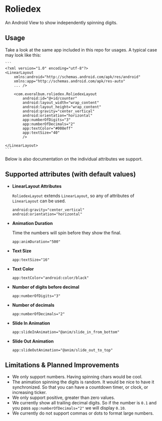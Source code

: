 # Roliedex

An Android View to show independently spinning digits.

## Usage

Take a look at the same app included in this repo for usages. A typical case may look like this:

    ```
    <?xml version="1.0" encoding="utf-8"?>
    <LinearLayout
        xmlns:android="http://schemas.android.com/apk/res/android"
        xmlns:app="http://schemas.android.com/apk/res-auto"
        ... />
        
        <com.everalbum.roliedex.RoliedexLayout
            android:id="@+id/counter"
            android:layout_width="wrap_content"
            android:layout_height="wrap_content"
            android:gravity="center_vertical"
            android:orientation="horizontal"
            app:numberOfDigits="3"
            app:numberOfDecimals="2"
            app:textColor="#008eff"
            app:textSize="40"
            />
            
    </LinearLayout>
    ```

Below is also documentation on the individual attributes we support.

## Supported attributes (with default values)

 - **LinearLayout Attributes**
 
    ```RoliedexLayout``` extends ```LinearLayout```, so any of attributes of ```LinearLayout``` can be used.
    
    ```
    android:gravity="center_vertical"
    android:orientation="horizontal"
    ```

 - **Animation Duration**
 
    Time the numbers will spin before they show the final.
    
    ```
    app:animDuration="500"
    ```
     
 - **Text Size**
 
    ```
    app:textSize="16"
    ```

 - **Text Color**
 
    ```
    app:textColor="android:color/black"
    ```
    
 - **Number of digits before decimal**
 
    ```
    app:numberOfDigits="3"
    ```
     
 - **Number of decimals**
 
    ```
    app:numberOfDecimals="2"
    ```
    
 - **Slide In Animation**
 
    ```
    app:slideInAnimation="@anim/slide_in_from_bottom"
    ```
 
 - **Slide Out Animation**
 
    ```
    app:slideOutAnimation="@anim/slide_out_to_top"
    ```

## Limitations & Planned Improvements

 - We only support numbers. Having spinning chars would be cool.
 - The animation spinning the digits is random. It would be nice to have it synchronized. So that you can have a countdown timer, or clock, or increasing ticker.
 - We only support positive, greater than zero values.
 - We currently show all trailing decimal digits. So if the number is `0.1` and you pass `app:numberOfDecimals="2"` we will display `0.10`.
 - We currently do not support commas or dots to format large numbers.